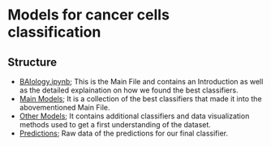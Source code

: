 # Models for cancer cells classification
## Structure
* [BAIology.ipynb](BAIology.ipynb); This is the Main File and contains an Introduction as well as the detailed explaination on how we found the best classifiers.
* [Main Models](Main%20Models/); It is a collection of the best classifiers that made it into the abovementioned Main File.
* [Other Models](Other%20Models/); It contains additional classifiers and data visualization methods used to get a first understanding of the dataset.
* [Predictions](Prediction); Raw data of the predictions for our final classifier.
